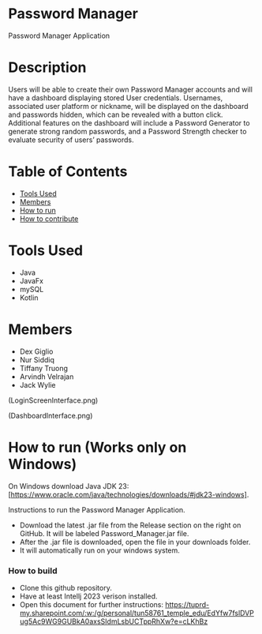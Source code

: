 # Password Manager
Password Manager Application 

# Description
Users will be able to create their own Password Manager accounts and will have a dashboard displaying stored User credentials. Usernames, associated user platform or nickname, will be displayed on the dashboard and passwords hidden, which can be revealed with a button click. Additional features on the dashboard will include a Password Generator to generate strong random passwords, and a Password Strength checker to evaluate security of users’ passwords.

# Table of Contents
- [Tools Used](https://github.com/cis3296f24/Password_Manager?tab=readme-ov-file#tools-used)
- [Members](https://github.com/cis3296f24/Password_Manager?tab=readme-ov-file#members)
- [How to run](https://github.com/cis3296f24/Password_Manager?tab=readme-ov-file#how-to-run-works-only-on-windows)
- [How to contribute](https://github.com/cis3296f24/Password_Manager?tab=readme-ov-file#how-to-contribute)

# Tools Used
- Java
- JavaFx
- mySQL
- Kotlin

# Members 
- Dex Giglio
- Nur Siddiq
- Tiffany Truong
- Arvindh Velrajan
- Jack Wylie

(LoginScreenInterface.png)

(DashboardInterface.png)

# How to run (Works only on Windows)
On Windows download Java JDK 23: [https://www.oracle.com/java/technologies/downloads/#jdk23-windows].

Instructions to run the Password Manager Application.   
- Download the latest .jar file from the Release section on the right on GitHub. It will be labeled Password_Manager.jar file. 
- After the .jar file is downloaded, open the file in your downloads folder.
- It will automatically run on your windows system.

### How to build
- Clone this github repository.
- Have at least Intellj 2023 verison installed.
- Open this document for further instructions: https://tuprd-my.sharepoint.com/:w:/g/personal/tun58761_temple_edu/EdYfw7fslDVPug5Ac9WG9GUBkA0axsSIdmLsbUCTppRhXw?e=cLKhBz
